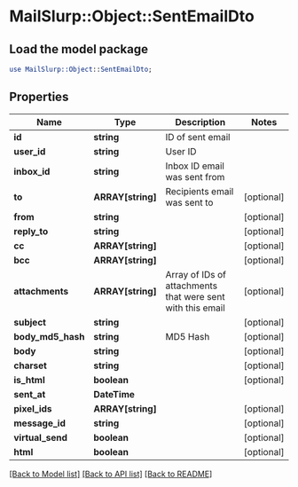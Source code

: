 # MailSlurp::Object::SentEmailDto

## Load the model package
```perl
use MailSlurp::Object::SentEmailDto;
```

## Properties
Name | Type | Description | Notes
------------ | ------------- | ------------- | -------------
**id** | **string** | ID of sent email | 
**user_id** | **string** | User ID | 
**inbox_id** | **string** | Inbox ID email was sent from | 
**to** | **ARRAY[string]** | Recipients email was sent to | [optional] 
**from** | **string** |  | [optional] 
**reply_to** | **string** |  | [optional] 
**cc** | **ARRAY[string]** |  | [optional] 
**bcc** | **ARRAY[string]** |  | [optional] 
**attachments** | **ARRAY[string]** | Array of IDs of attachments that were sent with this email | [optional] 
**subject** | **string** |  | [optional] 
**body_md5_hash** | **string** | MD5 Hash | [optional] 
**body** | **string** |  | [optional] 
**charset** | **string** |  | [optional] 
**is_html** | **boolean** |  | [optional] 
**sent_at** | **DateTime** |  | 
**pixel_ids** | **ARRAY[string]** |  | [optional] 
**message_id** | **string** |  | [optional] 
**virtual_send** | **boolean** |  | [optional] 
**html** | **boolean** |  | [optional] 

[[Back to Model list]](../README#documentation-for-models) [[Back to API list]](../README#documentation-for-api-endpoints) [[Back to README]](../README)


